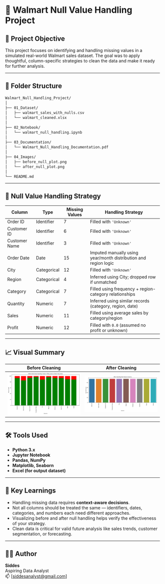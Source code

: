 # 🛒 Walmart Null Value Handling Project

## 📌 Project Objective
This project focuses on identifying and handling missing values in a simulated real-world Walmart sales dataset. The goal was to apply thoughtful, column-specific strategies to clean the data and make it ready for further analysis.

---

## 📂 Folder Structure

```
Walmart_Null_Handling_Project/
│
├── 01_Dataset/
│   ├── walmart_sales_with_nulls.csv
│   └── walmart_cleaned.xlsx
│
├── 02_Notebook/
│   └── walmart_null_handling.ipynb
│
├── 03_Documentation/
│   └── Walmart_Null_Handling_Documentation.pdf
│
├── 04_Images/
│   ├── before_null_plot.png
│   └── after_null_plot.png
│
└── README.md
```

---

## 🧠 Null Value Handling Strategy

| Column         | Type        | Missing Values | Handling Strategy                                                  |
|----------------|-------------|----------------|--------------------------------------------------------------------|
| Order ID       | Identifier  | 7              | Filled with `'Unknown'`                                            |
| Customer ID    | Identifier  | 6              | Filled with `'Unknown'`                                            |
| Customer Name  | Identifier  | 3              | Filled with `'Unknown'`                                            |
| Order Date     | Date        | 15             | Imputed manually using year/month distribution and region logic    |
| City           | Categorical | 12             | Filled with `'Unknown'`                                            |
| Region         | Categorical | 4              | Inferred using City; dropped row if unmatched                      |
| Category       | Categorical | 7              | Filled using frequency + region-category relationships             |
| Quantity       | Numeric     | 7              | Inferred using similar records (category, region, date)            |
| Sales          | Numeric     | 11             | Filled using average sales by category/region                      |
| Profit         | Numeric     | 12             | Filled with `0.0` (assumed no profit or unknown)                   |

---

## 📈 Visual Summary

| Before Cleaning                         | After Cleaning                          |
|----------------------------------------|-----------------------------------------|
| ![Before](./04_Images/before_null_plot.png) | ![After](./04_Images/after_null_plot.png) |

---

## 🛠️ Tools Used
- **Python 3.x**
- **Jupyter Notebook**
- **Pandas, NumPy**
- **Matplotlib, Seaborn**
- **Excel (for output dataset)**

---

## 📌 Key Learnings

- Handling missing data requires **context-aware decisions**.
- Not all columns should be treated the same — identifiers, dates, categories, and numbers each need different approaches.
- Visualizing before and after null handling helps verify the effectiveness of your strategy.
- Clean data is critical for valid future analysis like sales trends, customer segmentation, or forecasting.

---

## 👨‍💻 Author

**Siddes**  
Aspiring Data Analyst  
📫 [siddesanalyst@gmail.com]  
